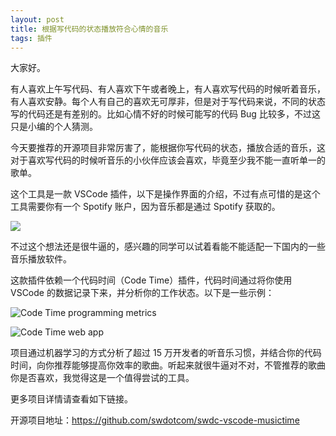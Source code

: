 ```yaml
---
layout: post
title: 根据写代码的状态播放符合心情的音乐
tags: 插件
---
```


大家好。

有人喜欢上午写代码、有人喜欢下午或者晚上，有人喜欢写代码的时候听着音乐，有人喜欢安静。每个人有自己的喜欢无可厚非，但是对于写代码来说，不同的状态写的代码还是有差别的。比如心情不好的时候可能写的代码 Bug 比较多，不过这只是小编的个人猜测。

今天要推荐的开源项目非常厉害了，能根据你写代码的状态，播放合适的音乐，这对于喜欢写代码的时候听音乐的小伙伴应该会喜欢，毕竟至少我不能一直听单一的歌单。

这个工具是一款 VSCode 插件，以下是操作界面的介绍，不过有点可惜的是这个工具需要你有一个 Spotify 账户，因为音乐都是通过 Spotify 获取的。

![](https://7465-test-3c9b5e-books-1301492295.tcb.qcloud.la/images/compress_music.vscode.png)

不过这个想法还是很牛逼的，感兴趣的同学可以试着看能不能适配一下国内的一些音乐播放软件。

这款插件依赖一个代码时间（Code Time）插件，代码时间通过将你使用 VSCode 的数据记录下来，并分析你的工作状态。以下是一些示例：

![Code Time programming metrics](https://7465-test-3c9b5e-books-1301492295.tcb.qcloud.la/images/compress_measure-progress-2.5.0.png)

![Code Time web app](https://7465-test-3c9b5e-books-1301492295.tcb.qcloud.la/images/compress_visualize-everything.png)

项目通过机器学习的方式分析了超过 15 万开发者的听音乐习惯，并结合你的代码时间，向你推荐能够提高你效率的歌曲。听起来就很牛逼对不对，不管推荐的歌曲你是否喜欢，我觉得这是一个值得尝试的工具。

更多项目详情请查看如下链接。

开源项目地址：https://github.com/swdotcom/swdc-vscode-musictime
